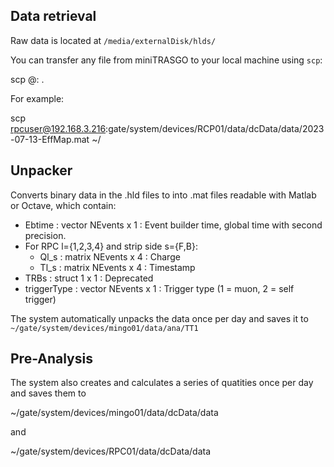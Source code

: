 ## Data retrieval

Raw data is located at `/media/externalDisk/hlds/`

You can transfer any file from miniTRASGO to your local machine using `scp`:

  scp <user>@<remote machine>:<remote file> <local directory>.
  
  For example:

  scp rpcuser@192.168.3.216:gate/system/devices/RCP01/data/dcData/data/2023-07-13-EffMap.mat ~/

## Unpacker

Converts binary data in the .hld files to into .mat files readable with Matlab or Octave, which contain:

- Ebtime : vector NEvents x 1 : Event builder time, global time with second precision.
- For RPC l={1,2,3,4} and strip side s={F,B}:
  - Ql_s : matrix NEvents x 4 : Charge
  - Tl_s : matrix NEvents x 4 : Timestamp
- TRBs : struct 1 x 1 : Deprecated
- triggerType : vector NEvents x 1 : Trigger type (1 = muon, 2 = self trigger)

The system automatically unpacks the data once per day and saves it to `~/gate/system/devices/mingo01/data/ana/TT1`

## Pre-Analysis

The system also creates and calculates a series of quatities once per day and saves them to
  
  ~/gate/system/devices/mingo01/data/dcData/data
  
and
  
  ~/gate/system/devices/RPC01/data/dcData/data


